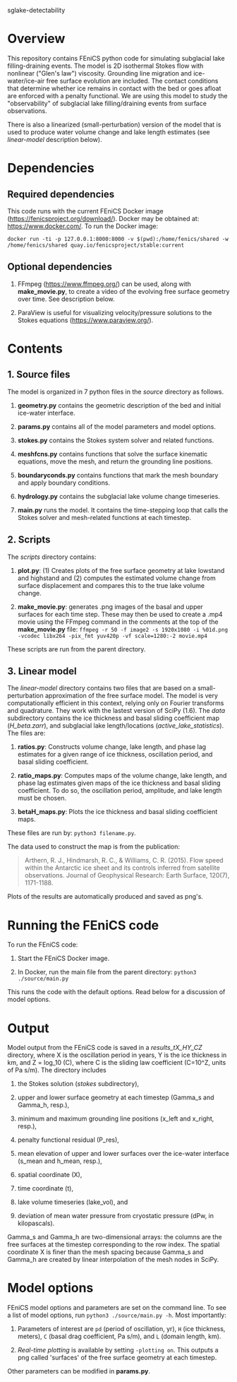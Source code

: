 sglake-detectability

# Overview
This repository contains FEniCS python code for simulating subglacial lake
filling-draining events. The model is 2D isothermal Stokes flow with nonlinear
("Glen's law") viscosity. Grounding line migration and ice-water/ice-air free
surface evolution are included. The contact conditions that determine whether
ice remains in contact with the bed or goes afloat are enforced with a penalty
functional. We are using this model to study the "observability" of subglacial
lake filling/draining events from surface observations.

There is also a linearized (small-perturbation) version of the model that is used to
produce water volume change and lake length estimates (see *linear-model* description below).

# Dependencies
## Required dependencies
This code runs with the current FEniCS Docker image (https://fenicsproject.org/download/).
Docker may be obtained at: https://www.docker.com/. To run the Docker image:

`docker run -ti -p 127.0.0.1:8000:8000 -v $(pwd):/home/fenics/shared -w /home/fenics/shared quay.io/fenicsproject/stable:current`

## Optional dependencies

1. FFmpeg (https://www.ffmpeg.org/) can be used, along with **make_movie.py**,
to create a video of the evolving free surface geometry over time. See description below.

2. ParaView is useful for visualizing velocity/pressure solutions to the Stokes equations (https://www.paraview.org/).

# Contents

## 1. Source files
The model is organized in 7 python files in the *source* directory as follows.

1. **geometry.py** contains the geometric description of the bed and initial ice-water interface.

2. **params.py** contains all of the model parameters and model options.

3. **stokes.py** contains the Stokes system solver and related functions.

4. **meshfcns.py** contains functions that solve the surface kinematic equations, move the mesh,
    and return the grounding line positions.

5. **boundaryconds.py** contains functions that mark the mesh boundary and apply boundary conditions.

6. **hydrology.py** contains the subglacial lake volume change timeseries.

7. **main.py** runs the model. It contains the time-stepping loop that
calls the Stokes solver and mesh-related functions at each timestep.

## 2. Scripts

The *scripts* directory contains:

1. **plot.py**: (1) Creates plots of the free surface geometry at lake lowstand
and highstand and (2) computes the estimated volume change from surface displacement
and compares this to the true lake volume change.

2. **make_movie.py**: generates .png
images of the basal and upper surfaces for each time step. These may then be
used to create a .mp4 movie using the FFmpeg command in
the comments at the top of the **make_movie.py** file:
`ffmpeg -r 50 -f image2 -s 1920x1080 -i %01d.png -vcodec libx264 -pix_fmt yuv420p -vf scale=1280:-2 movie.mp4`

These scripts are run from the parent directory.

## 3. Linear model
The *linear-model* directory contains two files that are based on a small-perturbation
approximation of the free surface model. The model is very computationally efficient
in this context, relying only on Fourier transforms and quadrature. They work
with the lastest version of SciPy (1.6). The *data* subdirectory contains the
ice thickness and basal sliding coefficient map (*H_beta.zarr*), and subglacial lake length/locations
(*active_lake_statistics*).
The files are:

1. **ratios.py**: Constructs volume change, lake length, and phase lag estimates
for a given range of ice thickness, oscillation period, and basal sliding coefficient.

2. **ratio_maps.py**: Computes maps of the volume change, lake length, and phase lag estimates
given maps of the ice thickness and basal sliding coefficient. To do so, the
oscillation period, amplitude, and lake length must be chosen.

3. **betaH_maps.py**: Plots the ice thickness and basal sliding coefficient maps.

These files are run by: `python3 filename.py`.

The data used to construct the map is from the publication:
>Arthern, R. J., Hindmarsh, R. C., & Williams, C. R. (2015). Flow speed within the Antarctic ice sheet and its controls inferred from satellite observations. Journal of Geophysical Research: Earth Surface, 120(7), 1171-1188.

Plots of the results are automatically produced and saved as png's.


# Running the FEniCS code
To run the FEniCS code:

1. Start the FEniCS Docker image.

2. In Docker, run the main file from the parent directory: `python3 ./source/main.py`

This runs the code with the default options.
Read below for a discussion of model options.

# Output

Model output from the FEniCS code is saved in a *results_tX_HY_CZ* directory, where X is the
oscillation period in years, Y is the ice thickness in km, and Z = log_10 (C),
where C is the sliding law coefficient (C=10^Z, units of Pa s/m). The directory includes

1. the Stokes solution (*stokes* subdirectory),

2. upper and lower surface geometry at each timestep (Gamma_s and Gamma_h, resp.),

3. minimum and maximum grounding line positions (x_left and x_right, resp.),

4. penalty functional residual (P_res),

5. mean elevation of upper and lower surfaces over the ice-water interface (s_mean and h_mean, resp.),

6. spatial coordinate (X),

7. time coordinate (t),

8. lake volume timeseries (lake_vol), and

9. deviation of mean water pressure from cryostatic pressure (dPw, in kilopascals).

Gamma_s and Gamma_h are two-dimensional arrays:
the columns are the free surfaces at the timestep corresponding to the row index.
The spatial coordinate X is finer than the mesh spacing because Gamma_s and Gamma_h
are created by linear interpolation of the mesh nodes in SciPy.

# Model options

FEniCS model options and parameters are set on the command line. To see a list of model options,
run `python3 ./source/main.py -h`.  Most importantly:

1. Parameters of interest are `pd` (period of oscillation, yr),
`H` (ice thickness, meters), `C`
(basal drag coefficient, Pa s/m), and `L` (domain length, km).

2. *Real-time plotting* is available by setting `-plotting on`.
This outputs a png called 'surfaces' of the free surface geometry at each
timestep.

Other parameters can be modified in **params.py**.
